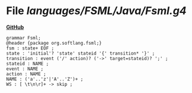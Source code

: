 # File _languages/FSML/Java/Fsml.g4_
**[GitHub](https://github.com/softlang/yas/blob/master/languages/FSML/Java/Fsml.g4)**
```
grammar Fsml;
@header {package org.softlang.fsml;}
fsm : state+ EOF ;
state : 'initial'? 'state' stateid '{' transition* '}' ;
transition : event ('/' action)? ('->' target=stateid)? ';' ;
stateid : NAME ;
event : NAME ;
action : NAME ;
NAME : ('a'..'z'|'A'..'Z')+ ;
WS : [ \t\n\r]+ -> skip ;
```
